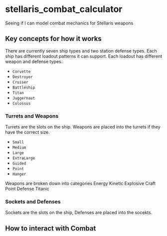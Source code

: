 # stellaris_combat_calculator
Seeing if I can model combat mechanics for Stellaris weapons

## Key concepts for how it works

There are currently seven ship types and two station defense types. Each ship has different loadout patterns it can support. Each loadout has different weapon and defense types. 

- `Corvette`
- `Destroyer`
- `Cruiser`
- `Battleship`
- `Titan`
- `Juggernaut`
- `Colossus`

### Turrets and Weapons

Turrets are the slots on the ship. Weapons are placed into the turrets if they have the correct size. 

- `Small`
- `Medium`
- `Large`
- `ExtraLarge`
- `Guided`
- `Point`
- `Hanger`

Weapons are broken down into categories
Energy
Kinetic
Explosive
Craft
Point Defense
Titanic

### Sockets and Defenses

Sockets are the slots on the ship, Defenses are placed into the socekts.

## How to interact with Combat


